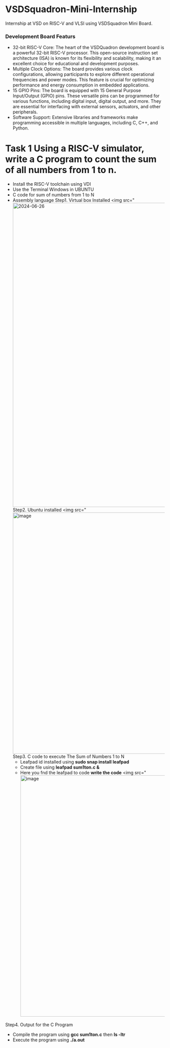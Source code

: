 # VSDSquadron-Mini-Internship
Internship at VSD on RISC-V and VLSI using VSDSquadron Mini Board.
### Development Board Featurs
* 32-bit RISC-V Core: The heart of the VSDQuadron development board is a powerful 32-bit RISC-V processor. This open-source instruction set architecture (ISA) is known for its flexibility and scalability, making it an excellent choice for educational and development purposes.
* Multiple Clock Options: The board provides various clock configurations, allowing participants to explore different operational frequencies and power modes. This feature is crucial for optimizing performance and energy consumption in embedded applications.
* 15 GPIO Pins: The board is equipped with 15 General Purpose Input/Output (GPIO) pins. These versatile pins can be programmed for various functions, including digital input, digital output, and more. They are essential for interfacing with external sensors, actuators, and other peripherals.
* Software Support: Extensive libraries and frameworks make programming accessible in multiple languages, including C, C++, and Python.
# Task 1 Using a RISC-V simulator, write a C program to count the sum of all numbers from 1 to n.
* Install the RISC-V toolchain using VDI
* Use the Terminal Windows in UBUNTU
* C code for sum of numbers from 1 to N
* Assembly language
Step1. Virtual box Installed
   <img src="<img width="962" alt="2024-06-26" src="https://github.com/Princy-5/VSDSquadron-Mini-Internship/assets/173944414/57bcde69-a306-4a68-86ce-82ac5ee4b493">
Step2. Ubuntu installed
   <img src="<img width="763" alt="image" src="https://github.com/Princy-5/VSDSquadron-Mini-Internship/assets/173944414/75d04869-329c-4aea-9f66-07668db4c640">
Step3. C code to execute The Sum of Numbers 1 to N
   * Leafpad id installed using **sudo snap install leafpad**
   * Create file using **leafpad sum1ton.c &**
   * Here you fnd the leafpad to code **write the code**
    <img src="<img width="763" alt="image" src="https://github.com/Princy-5/VSDSquadron-Mini-Internship/assets/173944414/f6223570-9184-4e2b-8f4b-e39d983be5b5">

Step4. Output for the C Program
   * Compile the program using **gcc sum1ton.c** then **ls -ltr**
   * Execute the program using **./a.out**

     







